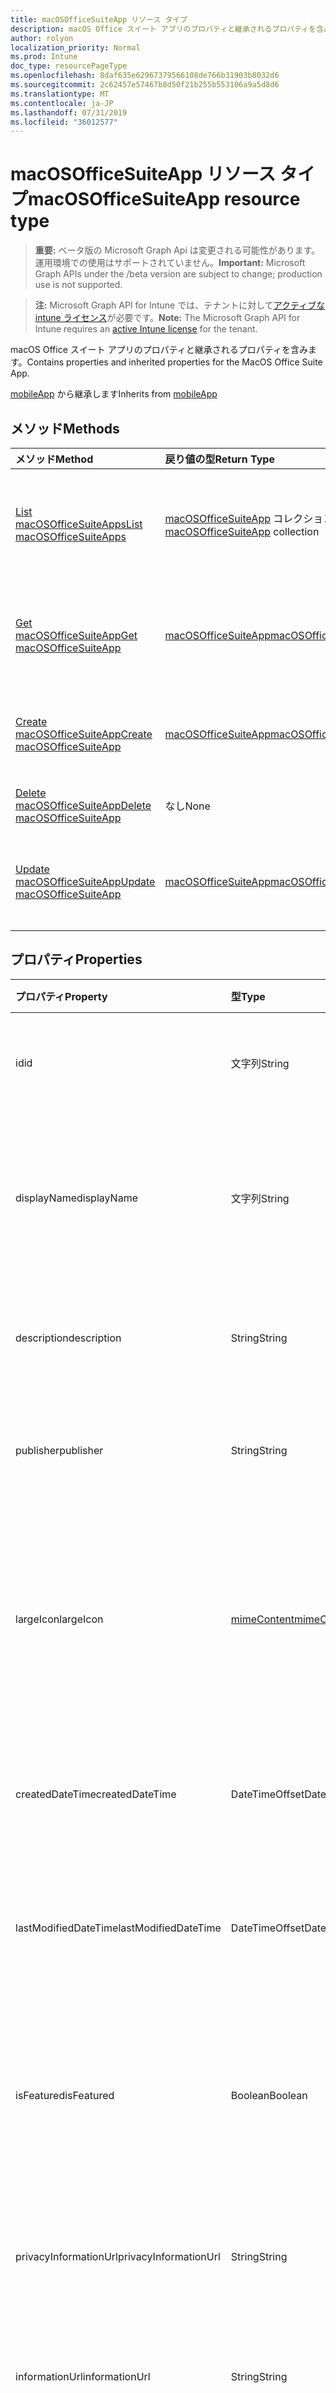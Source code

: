 ```yaml
---
title: macOSOfficeSuiteApp リソース タイプ
description: macOS Office スイート アプリのプロパティと継承されるプロパティを含みます。
author: rolyon
localization_priority: Normal
ms.prod: Intune
doc_type: resourcePageType
ms.openlocfilehash: 8daf635e62967379566108de766b31903b8032d6
ms.sourcegitcommit: 2c62457e57467b8d50f21b255b553106a9a5d8d6
ms.translationtype: MT
ms.contentlocale: ja-JP
ms.lasthandoff: 07/31/2019
ms.locfileid: "36012577"
---
```

# <a name="macosofficesuiteapp-resource-type"></a><span data-ttu-id="1eca1-103">macOSOfficeSuiteApp リソース タイプ</span><span class="sxs-lookup"><span data-stu-id="1eca1-103">macOSOfficeSuiteApp resource type</span></span>

> <span data-ttu-id="1eca1-104">**重要:** ベータ版の Microsoft Graph Api は変更される可能性があります。運用環境での使用はサポートされていません。</span><span class="sxs-lookup"><span data-stu-id="1eca1-104">**Important:** Microsoft Graph APIs under the /beta version are subject to change; production use is not supported.</span></span>

> <span data-ttu-id="1eca1-105">**注:** Microsoft Graph API for Intune では、テナントに対して[アクティブな intune ライセンス](https://go.microsoft.com/fwlink/?linkid=839381)が必要です。</span><span class="sxs-lookup"><span data-stu-id="1eca1-105">**Note:** The Microsoft Graph API for Intune requires an [active Intune license](https://go.microsoft.com/fwlink/?linkid=839381) for the tenant.</span></span>

<span data-ttu-id="1eca1-106">macOS Office スイート アプリのプロパティと継承されるプロパティを含みます。</span><span class="sxs-lookup"><span data-stu-id="1eca1-106">Contains properties and inherited properties for the MacOS Office Suite App.</span></span>


<span data-ttu-id="1eca1-107">[mobileApp](../resources/intune-apps-mobileapp.md) から継承します</span><span class="sxs-lookup"><span data-stu-id="1eca1-107">Inherits from [mobileApp](../resources/intune-apps-mobileapp.md)</span></span>

## <a name="methods"></a><span data-ttu-id="1eca1-108">メソッド</span><span class="sxs-lookup"><span data-stu-id="1eca1-108">Methods</span></span>
|<span data-ttu-id="1eca1-109">メソッド</span><span class="sxs-lookup"><span data-stu-id="1eca1-109">Method</span></span>|<span data-ttu-id="1eca1-110">戻り値の型</span><span class="sxs-lookup"><span data-stu-id="1eca1-110">Return Type</span></span>|<span data-ttu-id="1eca1-111">説明</span><span class="sxs-lookup"><span data-stu-id="1eca1-111">Description</span></span>|
|:---|:---|:---|
|[<span data-ttu-id="1eca1-112">List macOSOfficeSuiteApps</span><span class="sxs-lookup"><span data-stu-id="1eca1-112">List macOSOfficeSuiteApps</span></span>](../api/intune-apps-macosofficesuiteapp-list.md)|<span data-ttu-id="1eca1-113">[macOSOfficeSuiteApp](../resources/intune-apps-macosofficesuiteapp.md) コレクション</span><span class="sxs-lookup"><span data-stu-id="1eca1-113">[macOSOfficeSuiteApp](../resources/intune-apps-macosofficesuiteapp.md) collection</span></span>|<span data-ttu-id="1eca1-114">[macOSOfficeSuiteApp](../resources/intune-apps-macosofficesuiteapp.md) オブジェクトのプロパティとリレーションシップをリストします。</span><span class="sxs-lookup"><span data-stu-id="1eca1-114">List properties and relationships of the [macOSOfficeSuiteApp](../resources/intune-apps-macosofficesuiteapp.md) objects.</span></span>|
|[<span data-ttu-id="1eca1-115">Get macOSOfficeSuiteApp</span><span class="sxs-lookup"><span data-stu-id="1eca1-115">Get macOSOfficeSuiteApp</span></span>](../api/intune-apps-macosofficesuiteapp-get.md)|[<span data-ttu-id="1eca1-116">macOSOfficeSuiteApp</span><span class="sxs-lookup"><span data-stu-id="1eca1-116">macOSOfficeSuiteApp</span></span>](../resources/intune-apps-macosofficesuiteapp.md)|<span data-ttu-id="1eca1-117">[macOSOfficeSuiteApp](../resources/intune-apps-macosofficesuiteapp.md) オブジェクトのプロパティとリレーションシップを読み取ります。</span><span class="sxs-lookup"><span data-stu-id="1eca1-117">Read properties and relationships of the [macOSOfficeSuiteApp](../resources/intune-apps-macosofficesuiteapp.md) object.</span></span>|
|[<span data-ttu-id="1eca1-118">Create macOSOfficeSuiteApp</span><span class="sxs-lookup"><span data-stu-id="1eca1-118">Create macOSOfficeSuiteApp</span></span>](../api/intune-apps-macosofficesuiteapp-create.md)|[<span data-ttu-id="1eca1-119">macOSOfficeSuiteApp</span><span class="sxs-lookup"><span data-stu-id="1eca1-119">macOSOfficeSuiteApp</span></span>](../resources/intune-apps-macosofficesuiteapp.md)|<span data-ttu-id="1eca1-120">新しい [macOSOfficeSuiteApp](../resources/intune-apps-macosofficesuiteapp.md) オブジェクトを作成します。</span><span class="sxs-lookup"><span data-stu-id="1eca1-120">Create a new [macOSOfficeSuiteApp](../resources/intune-apps-macosofficesuiteapp.md) object.</span></span>|
|[<span data-ttu-id="1eca1-121">Delete macOSOfficeSuiteApp</span><span class="sxs-lookup"><span data-stu-id="1eca1-121">Delete macOSOfficeSuiteApp</span></span>](../api/intune-apps-macosofficesuiteapp-delete.md)|<span data-ttu-id="1eca1-122">なし</span><span class="sxs-lookup"><span data-stu-id="1eca1-122">None</span></span>|<span data-ttu-id="1eca1-123">[macOSOfficeSuiteApp](../resources/intune-apps-macosofficesuiteapp.md) を削除します。</span><span class="sxs-lookup"><span data-stu-id="1eca1-123">Deletes a [macOSOfficeSuiteApp](../resources/intune-apps-macosofficesuiteapp.md).</span></span>|
|[<span data-ttu-id="1eca1-124">Update macOSOfficeSuiteApp</span><span class="sxs-lookup"><span data-stu-id="1eca1-124">Update macOSOfficeSuiteApp</span></span>](../api/intune-apps-macosofficesuiteapp-update.md)|[<span data-ttu-id="1eca1-125">macOSOfficeSuiteApp</span><span class="sxs-lookup"><span data-stu-id="1eca1-125">macOSOfficeSuiteApp</span></span>](../resources/intune-apps-macosofficesuiteapp.md)|<span data-ttu-id="1eca1-126">[macOSOfficeSuiteApp](../resources/intune-apps-macosofficesuiteapp.md) オブジェクトのプロパティを更新します。</span><span class="sxs-lookup"><span data-stu-id="1eca1-126">Update the properties of a [macOSOfficeSuiteApp](../resources/intune-apps-macosofficesuiteapp.md) object.</span></span>|

## <a name="properties"></a><span data-ttu-id="1eca1-127">プロパティ</span><span class="sxs-lookup"><span data-stu-id="1eca1-127">Properties</span></span>
|<span data-ttu-id="1eca1-128">プロパティ</span><span class="sxs-lookup"><span data-stu-id="1eca1-128">Property</span></span>|<span data-ttu-id="1eca1-129">型</span><span class="sxs-lookup"><span data-stu-id="1eca1-129">Type</span></span>|<span data-ttu-id="1eca1-130">説明</span><span class="sxs-lookup"><span data-stu-id="1eca1-130">Description</span></span>|
|:---|:---|:---|
|<span data-ttu-id="1eca1-131">id</span><span class="sxs-lookup"><span data-stu-id="1eca1-131">id</span></span>|<span data-ttu-id="1eca1-132">文字列</span><span class="sxs-lookup"><span data-stu-id="1eca1-132">String</span></span>|<span data-ttu-id="1eca1-133">エンティティのキー。</span><span class="sxs-lookup"><span data-stu-id="1eca1-133">Key of the entity.</span></span> <span data-ttu-id="1eca1-134">[mobileApp](../resources/intune-apps-mobileapp.md) から継承します</span><span class="sxs-lookup"><span data-stu-id="1eca1-134">Inherited from [mobileApp](../resources/intune-apps-mobileapp.md)</span></span>|
|<span data-ttu-id="1eca1-135">displayName</span><span class="sxs-lookup"><span data-stu-id="1eca1-135">displayName</span></span>|<span data-ttu-id="1eca1-136">文字列</span><span class="sxs-lookup"><span data-stu-id="1eca1-136">String</span></span>|<span data-ttu-id="1eca1-137">管理者が提供またはインポートしたアプリのタイトル。</span><span class="sxs-lookup"><span data-stu-id="1eca1-137">The admin provided or imported title of the app.</span></span> <span data-ttu-id="1eca1-138">[mobileApp](../resources/intune-apps-mobileapp.md) から継承します</span><span class="sxs-lookup"><span data-stu-id="1eca1-138">Inherited from [mobileApp](../resources/intune-apps-mobileapp.md)</span></span>|
|<span data-ttu-id="1eca1-139">description</span><span class="sxs-lookup"><span data-stu-id="1eca1-139">description</span></span>|<span data-ttu-id="1eca1-140">String</span><span class="sxs-lookup"><span data-stu-id="1eca1-140">String</span></span>|<span data-ttu-id="1eca1-141">アプリの説明。</span><span class="sxs-lookup"><span data-stu-id="1eca1-141">The description of the app.</span></span> <span data-ttu-id="1eca1-142">[mobileApp](../resources/intune-apps-mobileapp.md) から継承します</span><span class="sxs-lookup"><span data-stu-id="1eca1-142">Inherited from [mobileApp](../resources/intune-apps-mobileapp.md)</span></span>|
|<span data-ttu-id="1eca1-143">publisher</span><span class="sxs-lookup"><span data-stu-id="1eca1-143">publisher</span></span>|<span data-ttu-id="1eca1-144">String</span><span class="sxs-lookup"><span data-stu-id="1eca1-144">String</span></span>|<span data-ttu-id="1eca1-145">アプリの発行元。</span><span class="sxs-lookup"><span data-stu-id="1eca1-145">The publisher of the app.</span></span> <span data-ttu-id="1eca1-146">[mobileApp](../resources/intune-apps-mobileapp.md) から継承します</span><span class="sxs-lookup"><span data-stu-id="1eca1-146">Inherited from [mobileApp](../resources/intune-apps-mobileapp.md)</span></span>|
|<span data-ttu-id="1eca1-147">largeIcon</span><span class="sxs-lookup"><span data-stu-id="1eca1-147">largeIcon</span></span>|[<span data-ttu-id="1eca1-148">mimeContent</span><span class="sxs-lookup"><span data-stu-id="1eca1-148">mimeContent</span></span>](../resources/intune-shared-mimecontent.md)|<span data-ttu-id="1eca1-149">アプリの詳細に表示され、アイコンのアップロードに使用される大きいアイコン。</span><span class="sxs-lookup"><span data-stu-id="1eca1-149">The large icon, to be displayed in the app details and used for upload of the icon.</span></span> <span data-ttu-id="1eca1-150">[mobileApp](../resources/intune-apps-mobileapp.md) から継承します</span><span class="sxs-lookup"><span data-stu-id="1eca1-150">Inherited from [mobileApp](../resources/intune-apps-mobileapp.md)</span></span>|
|<span data-ttu-id="1eca1-151">createdDateTime</span><span class="sxs-lookup"><span data-stu-id="1eca1-151">createdDateTime</span></span>|<span data-ttu-id="1eca1-152">DateTimeOffset</span><span class="sxs-lookup"><span data-stu-id="1eca1-152">DateTimeOffset</span></span>|<span data-ttu-id="1eca1-153">アプリが作成された日時。</span><span class="sxs-lookup"><span data-stu-id="1eca1-153">The date and time the app was created.</span></span> <span data-ttu-id="1eca1-154">[mobileApp](../resources/intune-apps-mobileapp.md) から継承します</span><span class="sxs-lookup"><span data-stu-id="1eca1-154">Inherited from [mobileApp](../resources/intune-apps-mobileapp.md)</span></span>|
|<span data-ttu-id="1eca1-155">lastModifiedDateTime</span><span class="sxs-lookup"><span data-stu-id="1eca1-155">lastModifiedDateTime</span></span>|<span data-ttu-id="1eca1-156">DateTimeOffset</span><span class="sxs-lookup"><span data-stu-id="1eca1-156">DateTimeOffset</span></span>|<span data-ttu-id="1eca1-157">アプリが最後に変更された日時。</span><span class="sxs-lookup"><span data-stu-id="1eca1-157">The date and time the app was last modified.</span></span> <span data-ttu-id="1eca1-158">[mobileApp](../resources/intune-apps-mobileapp.md) から継承します</span><span class="sxs-lookup"><span data-stu-id="1eca1-158">Inherited from [mobileApp](../resources/intune-apps-mobileapp.md)</span></span>|
|<span data-ttu-id="1eca1-159">isFeatured</span><span class="sxs-lookup"><span data-stu-id="1eca1-159">isFeatured</span></span>|<span data-ttu-id="1eca1-160">Boolean</span><span class="sxs-lookup"><span data-stu-id="1eca1-160">Boolean</span></span>|<span data-ttu-id="1eca1-161">アプリが管理者のおすすめとしてマークされたかどうかを示す値。[mobileApp](../resources/intune-apps-mobileapp.md) から継承します</span><span class="sxs-lookup"><span data-stu-id="1eca1-161">The value indicating whether the app is marked as featured by the admin. Inherited from [mobileApp](../resources/intune-apps-mobileapp.md)</span></span>|
|<span data-ttu-id="1eca1-162">privacyInformationUrl</span><span class="sxs-lookup"><span data-stu-id="1eca1-162">privacyInformationUrl</span></span>|<span data-ttu-id="1eca1-163">String</span><span class="sxs-lookup"><span data-stu-id="1eca1-163">String</span></span>|<span data-ttu-id="1eca1-164">プライバシーに関する声明の URL。</span><span class="sxs-lookup"><span data-stu-id="1eca1-164">The privacy statement Url.</span></span> <span data-ttu-id="1eca1-165">[mobileApp](../resources/intune-apps-mobileapp.md) から継承します</span><span class="sxs-lookup"><span data-stu-id="1eca1-165">Inherited from [mobileApp](../resources/intune-apps-mobileapp.md)</span></span>|
|<span data-ttu-id="1eca1-166">informationUrl</span><span class="sxs-lookup"><span data-stu-id="1eca1-166">informationUrl</span></span>|<span data-ttu-id="1eca1-167">String</span><span class="sxs-lookup"><span data-stu-id="1eca1-167">String</span></span>|<span data-ttu-id="1eca1-168">詳細情報の URL。</span><span class="sxs-lookup"><span data-stu-id="1eca1-168">The more information Url.</span></span> <span data-ttu-id="1eca1-169">[mobileApp](../resources/intune-apps-mobileapp.md) から継承します</span><span class="sxs-lookup"><span data-stu-id="1eca1-169">Inherited from [mobileApp](../resources/intune-apps-mobileapp.md)</span></span>|
|<span data-ttu-id="1eca1-170">owner</span><span class="sxs-lookup"><span data-stu-id="1eca1-170">owner</span></span>|<span data-ttu-id="1eca1-171">String</span><span class="sxs-lookup"><span data-stu-id="1eca1-171">String</span></span>|<span data-ttu-id="1eca1-172">アプリの所有者。</span><span class="sxs-lookup"><span data-stu-id="1eca1-172">The owner of the app.</span></span> <span data-ttu-id="1eca1-173">[mobileApp](../resources/intune-apps-mobileapp.md) から継承します</span><span class="sxs-lookup"><span data-stu-id="1eca1-173">Inherited from [mobileApp](../resources/intune-apps-mobileapp.md)</span></span>|
|<span data-ttu-id="1eca1-174">developer</span><span class="sxs-lookup"><span data-stu-id="1eca1-174">developer</span></span>|<span data-ttu-id="1eca1-175">String</span><span class="sxs-lookup"><span data-stu-id="1eca1-175">String</span></span>|<span data-ttu-id="1eca1-176">アプリの開発者。</span><span class="sxs-lookup"><span data-stu-id="1eca1-176">The developer of the app.</span></span> <span data-ttu-id="1eca1-177">[mobileApp](../resources/intune-apps-mobileapp.md) から継承します</span><span class="sxs-lookup"><span data-stu-id="1eca1-177">Inherited from [mobileApp](../resources/intune-apps-mobileapp.md)</span></span>|
|<span data-ttu-id="1eca1-178">notes</span><span class="sxs-lookup"><span data-stu-id="1eca1-178">notes</span></span>|<span data-ttu-id="1eca1-179">String</span><span class="sxs-lookup"><span data-stu-id="1eca1-179">String</span></span>|<span data-ttu-id="1eca1-180">アプリ用のメモ。</span><span class="sxs-lookup"><span data-stu-id="1eca1-180">Notes for the app.</span></span> <span data-ttu-id="1eca1-181">[mobileApp](../resources/intune-apps-mobileapp.md) から継承します</span><span class="sxs-lookup"><span data-stu-id="1eca1-181">Inherited from [mobileApp](../resources/intune-apps-mobileapp.md)</span></span>|
|<span data-ttu-id="1eca1-182">uploadState</span><span class="sxs-lookup"><span data-stu-id="1eca1-182">uploadState</span></span>|<span data-ttu-id="1eca1-183">Int32</span><span class="sxs-lookup"><span data-stu-id="1eca1-183">Int32</span></span>|<span data-ttu-id="1eca1-184">アップロード状態。</span><span class="sxs-lookup"><span data-stu-id="1eca1-184">The upload state.</span></span> <span data-ttu-id="1eca1-185">[mobileApp](../resources/intune-apps-mobileapp.md) から継承します</span><span class="sxs-lookup"><span data-stu-id="1eca1-185">Inherited from [mobileApp](../resources/intune-apps-mobileapp.md)</span></span>|
|<span data-ttu-id="1eca1-186">publishingState</span><span class="sxs-lookup"><span data-stu-id="1eca1-186">publishingState</span></span>|[<span data-ttu-id="1eca1-187">mobileAppPublishingState</span><span class="sxs-lookup"><span data-stu-id="1eca1-187">mobileAppPublishingState</span></span>](../resources/intune-apps-mobileapppublishingstate.md)|<span data-ttu-id="1eca1-188">アプリの発行の状態。</span><span class="sxs-lookup"><span data-stu-id="1eca1-188">The publishing state for the app.</span></span> <span data-ttu-id="1eca1-189">アプリが発行されていない限り、アプリを割り当てることができません。</span><span class="sxs-lookup"><span data-stu-id="1eca1-189">The app cannot be assigned unless the app is published.</span></span> <span data-ttu-id="1eca1-190">[MobileApp](../resources/intune-apps-mobileapp.md)から継承されます。</span><span class="sxs-lookup"><span data-stu-id="1eca1-190">Inherited from [mobileApp](../resources/intune-apps-mobileapp.md).</span></span> <span data-ttu-id="1eca1-191">可能な値は、`notPublished`、`processing`、`published` です。</span><span class="sxs-lookup"><span data-stu-id="1eca1-191">Possible values are: `notPublished`, `processing`, `published`.</span></span>|
|<span data-ttu-id="1eca1-192">isAssigned</span><span class="sxs-lookup"><span data-stu-id="1eca1-192">isAssigned</span></span>|<span data-ttu-id="1eca1-193">Boolean</span><span class="sxs-lookup"><span data-stu-id="1eca1-193">Boolean</span></span>|<span data-ttu-id="1eca1-194">アプリが少なくとも1つのグループに割り当てられているかどうかを示す値。</span><span class="sxs-lookup"><span data-stu-id="1eca1-194">The value indicating whether the app is assigned to at least one group.</span></span> <span data-ttu-id="1eca1-195">[mobileApp](../resources/intune-apps-mobileapp.md) から継承します</span><span class="sxs-lookup"><span data-stu-id="1eca1-195">Inherited from [mobileApp](../resources/intune-apps-mobileapp.md)</span></span>|
|<span data-ttu-id="1eca1-196">roleScopeTagIds</span><span class="sxs-lookup"><span data-stu-id="1eca1-196">roleScopeTagIds</span></span>|<span data-ttu-id="1eca1-197">文字列コレクション</span><span class="sxs-lookup"><span data-stu-id="1eca1-197">String collection</span></span>|<span data-ttu-id="1eca1-198">このモバイルアプリの範囲タグ id のリスト。</span><span class="sxs-lookup"><span data-stu-id="1eca1-198">List of scope tag ids for this mobile app.</span></span> <span data-ttu-id="1eca1-199">[mobileApp](../resources/intune-apps-mobileapp.md) から継承します</span><span class="sxs-lookup"><span data-stu-id="1eca1-199">Inherited from [mobileApp](../resources/intune-apps-mobileapp.md)</span></span>|
|<span data-ttu-id="1eca1-200">dependentAppCount</span><span class="sxs-lookup"><span data-stu-id="1eca1-200">dependentAppCount</span></span>|<span data-ttu-id="1eca1-201">Int32</span><span class="sxs-lookup"><span data-stu-id="1eca1-201">Int32</span></span>|<span data-ttu-id="1eca1-202">子アプリが持つ依存関係の合計数。</span><span class="sxs-lookup"><span data-stu-id="1eca1-202">The total number of dependencies the child app has.</span></span> <span data-ttu-id="1eca1-203">[mobileApp](../resources/intune-apps-mobileapp.md) から継承します</span><span class="sxs-lookup"><span data-stu-id="1eca1-203">Inherited from [mobileApp](../resources/intune-apps-mobileapp.md)</span></span>|

## <a name="relationships"></a><span data-ttu-id="1eca1-204">リレーションシップ</span><span class="sxs-lookup"><span data-stu-id="1eca1-204">Relationships</span></span>
|<span data-ttu-id="1eca1-205">リレーションシップ</span><span class="sxs-lookup"><span data-stu-id="1eca1-205">Relationship</span></span>|<span data-ttu-id="1eca1-206">型</span><span class="sxs-lookup"><span data-stu-id="1eca1-206">Type</span></span>|<span data-ttu-id="1eca1-207">説明</span><span class="sxs-lookup"><span data-stu-id="1eca1-207">Description</span></span>|
|:---|:---|:---|
|<span data-ttu-id="1eca1-208">categories</span><span class="sxs-lookup"><span data-stu-id="1eca1-208">categories</span></span>|<span data-ttu-id="1eca1-209">[mobileAppCategory](../resources/intune-apps-mobileappcategory.md) コレクション</span><span class="sxs-lookup"><span data-stu-id="1eca1-209">[mobileAppCategory](../resources/intune-apps-mobileappcategory.md) collection</span></span>|<span data-ttu-id="1eca1-210">このアプリのカテゴリのリスト。</span><span class="sxs-lookup"><span data-stu-id="1eca1-210">The list of categories for this app.</span></span> <span data-ttu-id="1eca1-211">[mobileApp](../resources/intune-apps-mobileapp.md) から継承します</span><span class="sxs-lookup"><span data-stu-id="1eca1-211">Inherited from [mobileApp](../resources/intune-apps-mobileapp.md)</span></span>|
|<span data-ttu-id="1eca1-212">assignments</span><span class="sxs-lookup"><span data-stu-id="1eca1-212">assignments</span></span>|<span data-ttu-id="1eca1-213">[mobileAppAssignment](../resources/intune-apps-mobileappassignment.md) コレクション</span><span class="sxs-lookup"><span data-stu-id="1eca1-213">[mobileAppAssignment](../resources/intune-apps-mobileappassignment.md) collection</span></span>|<span data-ttu-id="1eca1-214">このモバイル アプリのグループ割り当てのリスト。</span><span class="sxs-lookup"><span data-stu-id="1eca1-214">The list of group assignments for this mobile app.</span></span> <span data-ttu-id="1eca1-215">[mobileApp](../resources/intune-apps-mobileapp.md) から継承します</span><span class="sxs-lookup"><span data-stu-id="1eca1-215">Inherited from [mobileApp](../resources/intune-apps-mobileapp.md)</span></span>|
|<span data-ttu-id="1eca1-216">installSummary</span><span class="sxs-lookup"><span data-stu-id="1eca1-216">installSummary</span></span>|[<span data-ttu-id="1eca1-217">mobileAppInstallSummary</span><span class="sxs-lookup"><span data-stu-id="1eca1-217">mobileAppInstallSummary</span></span>](../resources/intune-apps-mobileappinstallsummary.md)|<span data-ttu-id="1eca1-218">モバイル アプリ インストール概要です。</span><span class="sxs-lookup"><span data-stu-id="1eca1-218">Mobile App Install Summary.</span></span> <span data-ttu-id="1eca1-219">[mobileApp](../resources/intune-apps-mobileapp.md) から継承します</span><span class="sxs-lookup"><span data-stu-id="1eca1-219">Inherited from [mobileApp](../resources/intune-apps-mobileapp.md)</span></span>|
|<span data-ttu-id="1eca1-220">deviceStatuses</span><span class="sxs-lookup"><span data-stu-id="1eca1-220">deviceStatuses</span></span>|<span data-ttu-id="1eca1-221">[mobileAppInstallStatus](../resources/intune-apps-mobileappinstallstatus.md)コレクション</span><span class="sxs-lookup"><span data-stu-id="1eca1-221">[mobileAppInstallStatus](../resources/intune-apps-mobileappinstallstatus.md) collection</span></span>|<span data-ttu-id="1eca1-222">このモバイルアプリのインストール状態のリスト。</span><span class="sxs-lookup"><span data-stu-id="1eca1-222">The list of installation states for this mobile app.</span></span> <span data-ttu-id="1eca1-223">[mobileApp](../resources/intune-apps-mobileapp.md) から継承します</span><span class="sxs-lookup"><span data-stu-id="1eca1-223">Inherited from [mobileApp](../resources/intune-apps-mobileapp.md)</span></span>|
|<span data-ttu-id="1eca1-224">userStatuses</span><span class="sxs-lookup"><span data-stu-id="1eca1-224">userStatuses</span></span>|<span data-ttu-id="1eca1-225">[Userappinstallstatus](../resources/intune-apps-userappinstallstatus.md)コレクション</span><span class="sxs-lookup"><span data-stu-id="1eca1-225">[userAppInstallStatus](../resources/intune-apps-userappinstallstatus.md) collection</span></span>|<span data-ttu-id="1eca1-226">このモバイルアプリのインストール状態のリスト。</span><span class="sxs-lookup"><span data-stu-id="1eca1-226">The list of installation states for this mobile app.</span></span> <span data-ttu-id="1eca1-227">[mobileApp](../resources/intune-apps-mobileapp.md) から継承します</span><span class="sxs-lookup"><span data-stu-id="1eca1-227">Inherited from [mobileApp](../resources/intune-apps-mobileapp.md)</span></span>|
|<span data-ttu-id="1eca1-228">関連性</span><span class="sxs-lookup"><span data-stu-id="1eca1-228">relationships</span></span>|<span data-ttu-id="1eca1-229">[mobileAppRelationship](../resources/intune-apps-mobileapprelationship.md)コレクション</span><span class="sxs-lookup"><span data-stu-id="1eca1-229">[mobileAppRelationship](../resources/intune-apps-mobileapprelationship.md) collection</span></span>|<span data-ttu-id="1eca1-230">このモバイルアプリのリレーションシップのリスト。</span><span class="sxs-lookup"><span data-stu-id="1eca1-230">List of relationships for this mobile app.</span></span> <span data-ttu-id="1eca1-231">[mobileApp](../resources/intune-apps-mobileapp.md) から継承します</span><span class="sxs-lookup"><span data-stu-id="1eca1-231">Inherited from [mobileApp](../resources/intune-apps-mobileapp.md)</span></span>|

## <a name="json-representation"></a><span data-ttu-id="1eca1-232">JSON 表記</span><span class="sxs-lookup"><span data-stu-id="1eca1-232">JSON Representation</span></span>
<span data-ttu-id="1eca1-233">以下は、リソースの JSON 表記です。</span><span class="sxs-lookup"><span data-stu-id="1eca1-233">Here is a JSON representation of the resource.</span></span>
<!-- {
  "blockType": "resource",
  "keyProperty": "id",
  "@odata.type": "microsoft.graph.macOSOfficeSuiteApp"
}
-->
``` json
{
  "@odata.type": "#microsoft.graph.macOSOfficeSuiteApp",
  "id": "String (identifier)",
  "displayName": "String",
  "description": "String",
  "publisher": "String",
  "largeIcon": {
    "@odata.type": "microsoft.graph.mimeContent",
    "type": "String",
    "value": "binary"
  },
  "createdDateTime": "String (timestamp)",
  "lastModifiedDateTime": "String (timestamp)",
  "isFeatured": true,
  "privacyInformationUrl": "String",
  "informationUrl": "String",
  "owner": "String",
  "developer": "String",
  "notes": "String",
  "uploadState": 1024,
  "publishingState": "String",
  "isAssigned": true,
  "roleScopeTagIds": [
    "String"
  ],
  "dependentAppCount": 1024
}
```





